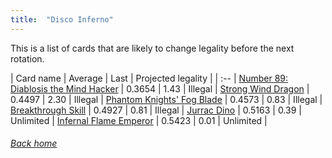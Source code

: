 ```yaml
---
title:  "Disco Inferno"
---
```


This is a list of cards that are likely to change legality before the next rotation.

| Card name | Average | Last | Projected legality |
| :-- |
[Number 89: Diablosis the Mind Hacker](https://db.ygoprodeck.com/card/?search=Number%2089:%20Diablosis%20the%20Mind%20Hacker) | 0.3654 | 1.43 | Illegal |
[Strong Wind Dragon](https://db.ygoprodeck.com/card/?search=Strong%20Wind%20Dragon) | 0.4497 | 2.30 | Illegal |
[Phantom Knights' Fog Blade](https://db.ygoprodeck.com/card/?search=Phantom%20Knights'%20Fog%20Blade) | 0.4573 | 0.83 | Illegal |
[Breakthrough Skill](https://db.ygoprodeck.com/card/?search=Breakthrough%20Skill) | 0.4927 | 0.81 | Illegal |
[Jurrac Dino](https://db.ygoprodeck.com/card/?search=Jurrac%20Dino) | 0.5163 | 0.39 | Unlimited |
[Infernal Flame Emperor](https://db.ygoprodeck.com/card/?search=Infernal%20Flame%20Emperor) | 0.5423 | 0.01 | Unlimited |

###### [Back home](index)